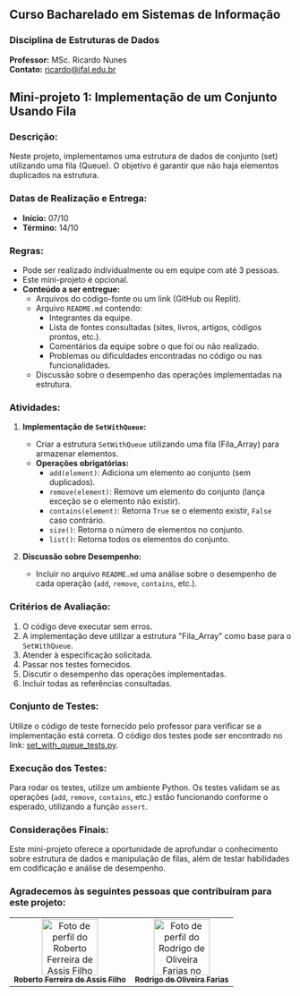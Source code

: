 
## Curso Bacharelado em Sistemas de Informação 
### Disciplina de Estruturas de Dados 
**Professor:** MSc. Ricardo Nunes  
**Contato:** ricardo@ifal.edu.br  

## Mini-projeto 1: Implementação de um Conjunto Usando Fila

### Descrição:
Neste projeto, implementamos uma estrutura de dados de conjunto (set) utilizando uma fila (Queue). O objetivo é garantir que não haja elementos duplicados na estrutura.

### Datas de Realização e Entrega:
- **Início:** 07/10
- **Término:** 14/10

### Regras:
- Pode ser realizado individualmente ou em equipe com até 3 pessoas.
- Este mini-projeto é opcional.
- **Conteúdo a ser entregue:**
  - Arquivos do código-fonte ou um link (GitHub ou Replit).
  - Arquivo `README.md` contendo:
    - Integrantes da equipe.
    - Lista de fontes consultadas (sites, livros, artigos, códigos prontos, etc.).
    - Comentários da equipe sobre o que foi ou não realizado.
    - Problemas ou dificuldades encontradas no código ou nas funcionalidades.
  - Discussão sobre o desempenho das operações implementadas na estrutura.

### Atividades:
1. **Implementação de `SetWithQueue`:**
   - Criar a estrutura `SetWithQueue` utilizando uma fila (Fila_Array) para armazenar elementos.
   - **Operações obrigatórias:**
     - `add(element)`: Adiciona um elemento ao conjunto (sem duplicados).
     - `remove(element)`: Remove um elemento do conjunto (lança exceção se o elemento não existir).
     - `contains(element)`: Retorna `True` se o elemento existir, `False` caso contrário.
     - `size()`: Retorna o número de elementos no conjunto.
     - `list()`: Retorna todos os elementos do conjunto.

2. **Discussão sobre Desempenho:**
   - Incluir no arquivo `README.md` uma análise sobre o desempenho de cada operação (`add`, `remove`, `contains`, etc.).

### Critérios de Avaliação:
1. O código deve executar sem erros.
2. A implementação deve utilizar a estrutura "Fila_Array" como base para o `SetWithQueue`.
3. Atender à especificação solicitada.
4. Passar nos testes fornecidos.
5. Discutir o desempenho das operações implementadas.
6. Incluir todas as referências consultadas.

### Conjunto de Testes:
Utilize o código de teste fornecido pelo professor para verificar se a implementação está correta. O código dos testes pode ser encontrado no link: [set_with_queue_tests.py](https://github.com/ricardo9n/estd/blob/main/mp-testes/set_with_queue_tests.py).

### Execução dos Testes:
Para rodar os testes, utilize um ambiente Python. Os testes validam se as operações (`add`, `remove`, `contains`, etc.) estão funcionando conforme o esperado, utilizando a função `assert`.

### Considerações Finais:
Este mini-projeto oferece a oportunidade de aprofundar o conhecimento sobre estrutura de dados e manipulação de filas, além de testar habilidades em codificação e análise de desempenho.

### Agradecemos às seguintes pessoas que contribuíram para este projeto:

<table>
  <tr>
    <td align="center">
      <a href="https://github.com/robertoferreira7">
        <img src="https://github.com/robertoferreira7.png" width="100px;" alt="Foto de perfil do Roberto Ferreira de Assis Filho no GitHub"/><br>
        <sub>
          <b>Roberto Ferreira de Assis Filho</b>
        </sub>
      </a>
    </td>
    <td align="center">
      <a href="https://github.com/rodrigo-farias10">
        <img src="https://github.com/rodrigo-farias10.png" width="100px;" alt="Foto de perfil do Rodrigo de Oliveira Farias no GitHub"/><br>
        <sub>
          <b>Rodrigo de Oliveira Farias</b>
        </sub>
      </a>
    </td>
  </tr>
</table>

